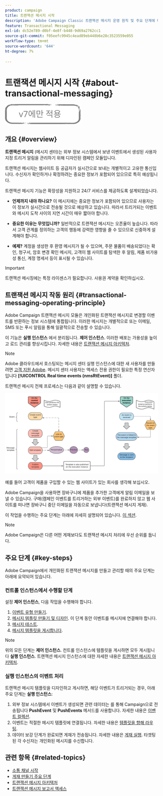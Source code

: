 ```yaml
---
product: campaign
title: 트랜잭션 메시지 시작
description: 'Adobe Campaign Classic 트랜잭션 메시지 운영 원칙 및 주요 단계에 대해 자세히 알아보십시오. '
feature: Transactional Messaging
exl-id: dc52e789-d0bf-4e8f-b448-9d69a2762cc1
source-git-commit: f05eefc9945c4ead89eb448b6e28c3523559e055
workflow-type: tm+mt
source-wordcount: '644'
ht-degree: 7%

---
```



# 트랜잭션 메시지 시작 {#about-transactional-messaging}

![](../../assets/v7-only.svg)

## 개요 {#overview}

**트랜잭션 메시지** (메시지 센터)는 외부 정보 시스템에서 보낸 이벤트에서 생성된 사용자 지정 트리거 알림을 관리하기 위해 디자인된 캠페인 모듈입니다.

트랜잭션 메시지는 웹사이트 등 공급자가 실시간으로 보내는 개별적이고 고유한 통신입니다. 수신자가 확인하거나 확정하려는 중요한 정보가 포함되어 있으므로 특히 예상됩니다.

트랜잭션 메시지 기능은 확장성을 지원하고 24/7 서비스를 제공하도록 설계되었습니다.

* **언제까지 내야 하나요?** 이 메시지에는 중요한 정보가 포함되어 있으므로 사용자는 이 정보가 실시간으로 전송될 것으로 예상하고 있습니다. 따라서 트리거되는 이벤트와 메시지 도착 사이의 지연 시간이 매우 짧아야 합니다.

* **중요한 이유는 무엇입니까?** 일반적으로 트랜잭션 메시지는 오픈율이 높습니다. 따라서 고객 관계를 정의하는 고객의 행동에 강력한 영향을 줄 수 있으므로 신중하게 설계해야 합니다.

* **예제?** 계정을 생성한 후 환영 메시지가 될 수 있으며, 주문 물품이 배송되었다는 확인, 청구서, 암호 변경 확인 메시지, 고객이 웹 사이트를 탐색한 후 알림, 제품 비가용성 통신, 계정 명세서 등이 표시될 수 있습니다.

>[!IMPORTANT]
>
>트랜잭션 메시징에는 특정 라이센스가 필요합니다. 사용권 계약을 확인하십시오.

<!--Before starting with transactional messaging, make sure you read the corresponding [best practices and limitations]().-->

## 트랜잭션 메시지 작동 원리 {#transactional-messaging-operating-principle}

Adobe Campaign 트랜잭션 메시지 모듈은 개인화된 트랜잭션 메시지로 변경할 이벤트를 반환하는 정보 시스템에 통합됩니다. 이러한 메시지는 개별적으로 또는 이메일, SMS 또는 푸시 알림을 통해 일괄적으로 전송할 수 있습니다.

이 기능은 **실행 인스턴스** 에서 분리됩니다. **제어 인스턴스**. 이러한 배포는 가용성을 높이고 로드 관리를 향상시킵니다. 자세한 내용은 [트랜잭션 메시지 아키텍처](../../message-center/using/transactional-messaging-architecture.md).

>[!NOTE]
>
>Adobe 클라우드에서 호스팅되는 메시지 센터 실행 인스턴스에 대한 새 사용자를 만들려면 [고객 지원 Adobe](https://helpx.adobe.com/kr/enterprise/admin-guide.html/enterprise/using/support-for-experience-cloud.ug.html). 메시지 센터 사용자는 액세스 전용 권한이 필요한 특정 연산자입니다 **[!UICONTROL Real time events (nmsRtEvent)]** 폴더.

트랜잭션 메시지 전체 프로세스는 다음과 같이 설명할 수 있습니다.

![](assets/transactional-msg-overview.png)

예를 들어 고객이 제품을 구입할 수 있는 웹 사이트가 있는 회사를 생각해 보십시오.

Adobe Campaign을 사용하면 장바구니에 제품을 추가한 고객에게 알림 이메일을 보낼 수 있습니다. 구매(캠페인 이벤트를 트리거하는 외부 이벤트)를 완료하지 않고 웹 사이트를 떠나면 장바구니 중단 이메일을 자동으로 보냅니다(트랜잭션 메시지 게재).

이 작업을 수행하는 주요 단계는 아래에 자세히 설명되어 있습니다. [이 섹션](#key-steps).

>[!NOTE]
>
>Adobe Campaign은 다른 어떤 게재보다도 트랜잭션 메시지 처리에 우선 순위를 둡니다.

## 주요 단계 {#key-steps}

Adobe Campaign에서 개인화된 트랜잭션 메시지를 만들고 관리할 때의 주요 단계는 아래에 요약되어 있습니다.

### 컨트롤 인스턴스에서 수행할 단계

설정 **제어 인스턴스**, 다음 작업을 수행해야 합니다.

1. [이벤트 유형 만들기](../../message-center/using/creating-event-types.md).
1. [메시지 템플릿 만들기 및 디자인](../../message-center/using/creating-the-message-template.md). 이 단계 동안 이벤트를 메시지에 연결해야 합니다.
1. [메시지 테스트](../../message-center/using/testing-message-templates.md).
1. [메시지 템플릿을 게시합니다](../../message-center/using/publishing-message-templates.md).

>[!NOTE]
>
>위의 모든 단계는 **제어 인스턴스**. 컨트롤 인스턴스에 템플릿을 게시하면 모두 게시됩니다 **실행 인스턴스**. 트랜잭션 메시지 인스턴스에 대한 자세한 내용은 [트랜잭션 메시지 아키텍처](../../message-center/using/transactional-messaging-architecture.md).

### 실행 인스턴스의 이벤트 처리

트랜잭션 메시지 템플릿을 디자인하고 게시하면, 해당 이벤트가 트리거되는 경우, 아래 주요 단계는 **실행 인스턴스**:

1. 외부 정보 시스템에서 이벤트가 생성되면 관련 데이터는 를 통해 Campaign으로 전송됩니다 **PushEvent** 및 **PushEvents** 메서드를 사용합니다. 자세한 내용은 [이벤트 컬렉션](../../message-center/using/about-event-processing.md#event-collection).
1. 이벤트는 적절한 메시지 템플릿에 연결됩니다. 자세한 내용은 [템플릿을 향해 라우팅](../../message-center/using/about-event-processing.md#routing-towards-a-template).
1. 데이터 보강 단계가 완료되면 게재가 전송됩니다. 자세한 내용은 [게재 실행](../../message-center/using/delivery-execution.md). 타겟팅된 각 수신자는 개인화된 메시지를 수신합니다.

## 관련 항목 {#related-topics}

* [소통 채널 시작](../../delivery/using/communication-channels.md)
* [게재 만들기 주요 단계](../../delivery/using/steps-about-delivery-creation-steps.md)
* [트랜잭션 메시지 아키텍처](../../message-center/using/transactional-messaging-architecture.md)
* [트랜잭션 메시지 보고서 액세스](../../message-center/using/about-transactional-messaging-reports.md)
